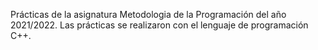 Prácticas de la asignatura Metodologia de la Programación del año 2021/2022.
Las prácticas se realizaron con el lenguaje de programación C++.